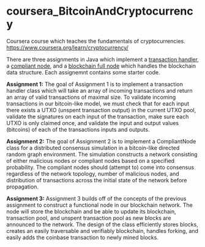 # coursera_BitcoinAndCryptocurrency
Coursera course which teaches the fundamentals of cryptocurrencies.
https://www.coursera.org/learn/cryptocurrency/

There are three assignments in Java which implement a [transaction handler](https://github.com/adagiox/coursera_BitcoinAndCryptocurrency/blob/master/Assignment1/TxHandler.java), a [compliant node](https://github.com/adagiox/coursera_BitcoinAndCryptocurrency/blob/master/Assignment2/CompliantNode.java), and a [blockchain full node](https://github.com/adagiox/coursera_BitcoinAndCryptocurrency/blob/master/Assignment3/BlockChain.java) which handles the blockchain data structure. Each assignemnt contains some starter code.


<p1><b>Assignment 1:</b></p1>
The goal of Assignment 1 is to implement a transaction handler class which will take an array of incoming transactions and return an array of valid transactions of maximal size. To validate incoming transactions in our bitcoin-like model, we must check that for each input there exists a UTXO (unspent transaction output) in the current UTXO pool, validate the signatures on each input of the transaction, make sure each UTXO is only claimed once, and validate the input and output values (bitcoins) of each of the transactions inputs and outputs. 


<p1><b>Assignment 2:</b></p1>
The goal of Assignment 2 is to implement a CompliantNode class for a distributed consensus simulation in a bitcoin-like directed random graph environment. The simulation constructs a network consisting of either malicious nodes or compliant nodes based on a specified probability. The compliant nodes should (attempt to) come into consensus regardless of the network topology, number of malicious nodes, and distribution of transactions across the initial state of the network before propagation. 


<p1><b>Assignment 3:</b></p1>
Assignment 3 builds off of the concepts of the previous assignment to construct a functional node in our blockchain network. The node will store the blockchain and be able to update its blockchain, transaction pool, and unspent transaction pool as new blocks are announced to the network. The design of the class efficiently stores blocks, creates an easily traversable and verifiably blockchain, handles forking, and easily adds the coinbase transaction to newly mined blocks. 
